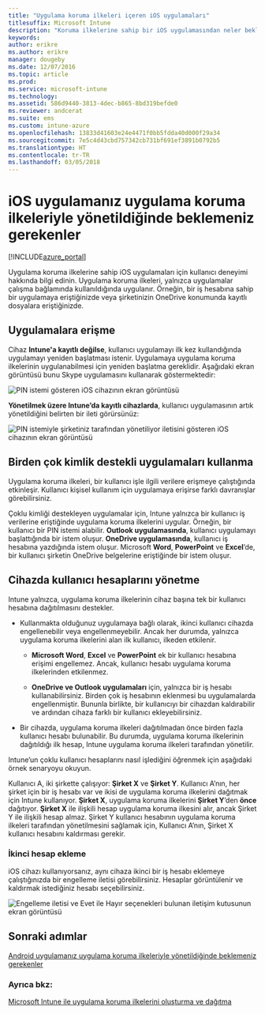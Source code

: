 ```yaml
---
title: "Uygulama koruma ilkeleri içeren iOS uygulamaları"
titlesuffix: Microsoft Intune
description: "Koruma ilkelerine sahip bir iOS uygulamasından neler bekleyebileceğinizi öğrenin."
keywords: 
author: erikre
ms.author: erikre
manager: dougeby
ms.date: 12/07/2016
ms.topic: article
ms.prod: 
ms.service: microsoft-intune
ms.technology: 
ms.assetid: 586d9440-3813-4dec-b865-8bd319befde0
ms.reviewer: andcerat
ms.suite: ems
ms.custom: intune-azure
ms.openlocfilehash: 13833d41603e24e4471f0bb5fdda40d000f29a34
ms.sourcegitcommit: 7e5c4d43cbd757342cb731bf691ef3891b0792b5
ms.translationtype: HT
ms.contentlocale: tr-TR
ms.lasthandoff: 03/05/2018
---
```

# <a name="what-to-expect-when-your-ios-app-is-managed-by-app-protection-policies"></a>iOS uygulamanız uygulama koruma ilkeleriyle yönetildiğinde beklemeniz gerekenler

[!INCLUDE[azure_portal](./includes/azure_portal.md)]

Uygulama koruma ilkelerine sahip iOS uygulamaları için kullanıcı deneyimi hakkında bilgi edinin. Uygulama koruma ilkeleri, yalnızca uygulamalar çalışma bağlamında kullanıldığında uygulanır. Örneğin, bir iş hesabına sahip bir uygulamaya eriştiğinizde veya şirketinizin OneDrive konumunda kayıtlı dosyalara eriştiğinizde.
##  <a name="accessing-apps"></a>Uygulamalara erişme

Cihaz **Intune'a kayıtlı değilse**, kullanıcı uygulamayı ilk kez kullandığında uygulamayı yeniden başlatması istenir.  Uygulamaya uygulama koruma ilkelerinin uygulanabilmesi için yeniden başlatma gereklidir. Aşağıdaki ekran görüntüsü bunu Skype uygulamasını kullanarak göstermektedir:


![PIN istemi gösteren iOS cihazının ekran görüntüsü](./media/ios-pin-prompt.png)

**Yönetilmek üzere Intune’da kayıtlı cihazlarda**, kullanıcı uygulamasının artık yönetildiğini belirten bir ileti görürsünüz:

![PIN istemiyle şirketiniz tarafından yönetiliyor iletisini gösteren iOS cihazının ekran görüntüsü](./media/ios-managed-devices-pin-prompt.png)

##  <a name="using-apps-with-multi-identity-support"></a>Birden çok kimlik destekli uygulamaları kullanma

Uygulama koruma ilkeleri, bir kullanıcı işle ilgili verilere erişmeye çalıştığında etkinleşir.  Kullanıcı kişisel kullanım için uygulamaya erişirse farklı davranışlar görebilirsiniz. 

Çoklu kimliği destekleyen uygulamalar için, Intune yalnızca bir kullanıcı iş verilerine eriştiğinde uygulama koruma ilkelerini uygular.  Örneğin, bir kullanıcı bir PIN istemi alabilir.  **Outlook uygulamasında**, kullanıcı uygulamayı başlattığında bir istem oluşur. **OneDrive uygulamasında**, kullanıcı iş hesabına yazdığında istem oluşur.  Microsoft **Word**, **PowerPoint** ve **Excel**’de, bir kullanıcı şirketin OneDrive belgelerine eriştiğinde bir istem oluşur.
##  <a name="managing-user-accounts-on-the-device"></a>Cihazda kullanıcı hesaplarını yönetme

Intune yalnızca, uygulama koruma ilkelerinin cihaz başına tek bir kullanıcı hesabına dağıtılmasını destekler.

* Kullanmakta olduğunuz uygulamaya bağlı olarak, ikinci kullanıcı cihazda engellenebilir veya engellenmeyebilir. Ancak her durumda, yalnızca uygulama koruma ilkelerini alan ilk kullanıcı, ilkeden etkilenir.
  * **Microsoft Word**, **Excel** ve **PowerPoint** ek bir kullanıcı hesabına erişimi engellemez. Ancak, kullanıcı hesabı uygulama koruma ilkelerinden etkilenmez.

  * **OneDrive ve Outlook uygulamaları** için, yalnızca bir iş hesabı kullanabilirsiniz.  Birden çok iş hesabının eklenmesi bu uygulamalarda engellenmiştir.  Bununla birlikte, bir kullanıcıyı bir cihazdan kaldırabilir ve ardından cihaza farklı bir kullanıcı ekleyebilirsiniz.

* Bir cihazda, uygulama koruma ilkeleri dağıtılmadan önce birden fazla kullanıcı hesabı bulunabilir. Bu durumda, uygulama koruma ilkelerinin dağıtıldığı ilk hesap, Intune uygulama koruma ilkeleri tarafından yönetilir.


Intune’un çoklu kullanıcı hesaplarını nasıl işlediğini öğrenmek için aşağıdaki örnek senaryoyu okuyun.

Kullanıcı A, iki şirkette çalışıyor: **Şirket X** ve **Şirket Y**. Kullanıcı A’nın, her şirket için bir iş hesabı var ve ikisi de uygulama koruma ilkelerini dağıtmak için Intune kullanıyor. **Şirket X**, uygulama koruma ilkelerini **Şirket Y**’den **önce** dağıtıyor. **Şirket X** ile ilişkili hesap uygulama koruma ilkesini alır, ancak Şirket Y ile ilişkili hesap almaz. Şirket Y kullanıcı hesabının uygulama koruma ilkeleri tarafından yönetilmesini sağlamak için, Kullanıcı A’nın, Şirket X kullanıcı hesabını kaldırması gerekir.
### <a name="adding-a-second-account"></a>İkinci hesap ekleme

iOS cihazı kullanıyorsanız, aynı cihaza ikinci bir iş hesabı eklemeye çalıştığınızda bir engelleme iletisi görebilirsiniz.  Hesaplar görüntülenir ve kaldırmak istediğiniz hesabı seçebilirsiniz.

![Engelleme iletisi ve Evet ile Hayır seçenekleri bulunan iletişim kutusunun ekran görüntüsü](./media/ios-switch-user.PNG)

## <a name="next-steps"></a>Sonraki adımlar
[Android uygulamanız uygulama koruma ilkeleriyle yönetildiğinde beklemeniz gerekenler](app-protection-enabled-apps-android.md)
### <a name="see-also"></a>Ayrıca bkz:
[Microsoft Intune ile uygulama koruma ilkelerini oluşturma ve dağıtma](app-protection-policies.md)

